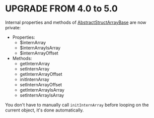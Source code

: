 # UPGRADE FROM 4.0 to 5.0

Internal properties and methods of [AbstractStructArrayBase](/src/AbstractStructArrayBase.php) are now private:
- Properties:
  - $internArray
  - $internArrayIsArray
  - $internArrayOffset
- Methods:
  - getInternArray
  - setInternArray
  - getInternArrayOffset
  - initInternArray
  - setInternArrayOffset
  - getInternArrayIsArray
  - setInternArrayIsArray

You don't have to manually call `initInternArray` before looping on the current object, it's done automatically.
